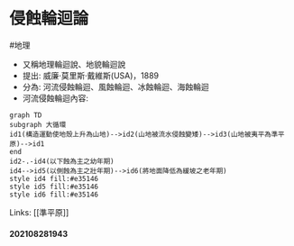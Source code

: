 # 侵蝕輪迴論
#地理
- 又稱地理輪迴說、地貌輪迴說
- 提出: 威廉·莫里斯·戴維斯(USA)，1889
- 分為: 河流侵蝕輪迴、風蝕輪迴、冰蝕輪迴、海蝕輪迴
- 河流侵蝕輪迴內容: 
```mermaid
graph TD
subgraph 大循環
id1(構造運動使地殼上升為山地)-->id2(山地被流水侵蝕變矮)-->id3(山地被夷平為準平原)-->id1
end
id2-.-id4(以下蝕為主之幼年期)
id4-->id5(以側蝕為主之壯年期)-->id6(將地面降低為緩坡之老年期)
style id4 fill:#e35146
style id5 fill:#e35146
style id6 fill:#e35146
```

Links: [[準平原]]
#### 202108281943